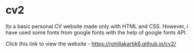 # cv2
Its a basic personal CV website made only with HTML and CSS. However, i have used some fonts from google fonts with the help of google fonts API.

Click this link to view the website - https://rohillakartik6.github.io/cv2/
